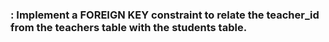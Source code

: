 ### : Implement a FOREIGN KEY constraint to relate the teacher_id from the teachers table with the students table.

